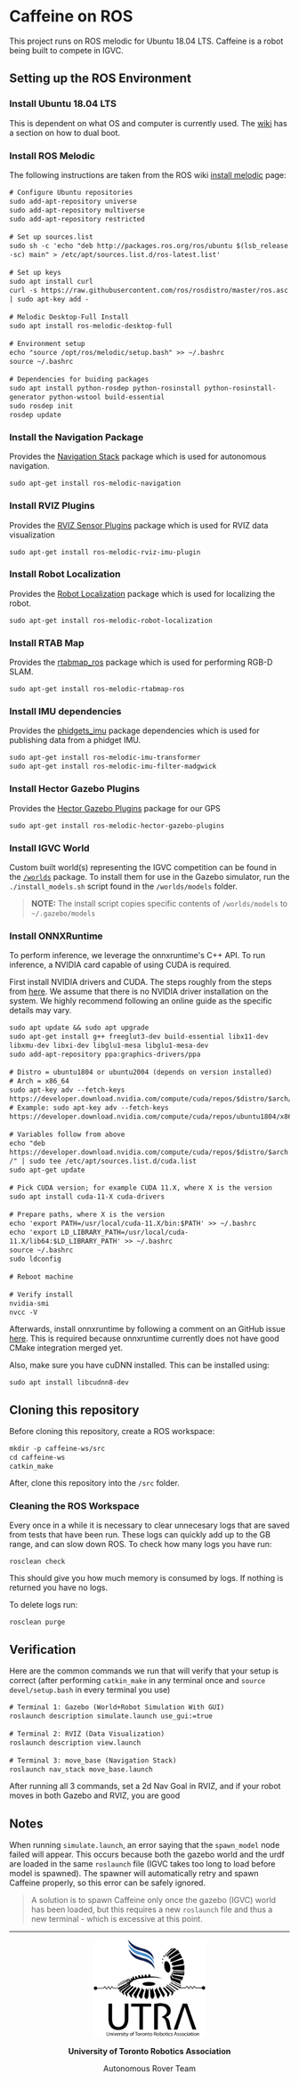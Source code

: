# Caffeine on ROS #

This project runs on ROS melodic for Ubuntu 18.04 LTS. Caffeine is a robot being built to compete in IGVC.

## Setting up the ROS Environment ##

### Install Ubuntu 18.04 LTS ###
This is dependent on what OS and computer is currently used. The [wiki](https://github.com/UTRA-ART/Caffeine/wiki) has a section on how to dual boot.

### Install ROS Melodic ###
The following instructions are taken from the ROS wiki [install melodic](http://wiki.ros.org/melodic/Installation/Ubuntu) page:
```
# Configure Ubuntu repositories
sudo add-apt-repository universe
sudo add-apt-repository multiverse
sudo add-apt-repository restricted

# Set up sources.list
sudo sh -c 'echo "deb http://packages.ros.org/ros/ubuntu $(lsb_release -sc) main" > /etc/apt/sources.list.d/ros-latest.list'

# Set up keys
sudo apt install curl
curl -s https://raw.githubusercontent.com/ros/rosdistro/master/ros.asc | sudo apt-key add -

# Melodic Desktop-Full Install
sudo apt install ros-melodic-desktop-full

# Environment setup
echo "source /opt/ros/melodic/setup.bash" >> ~/.bashrc
source ~/.bashrc

# Dependencies for buiding packages
sudo apt install python-rosdep python-rosinstall python-rosinstall-generator python-wstool build-essential
sudo rosdep init
rosdep update
```

### Install the Navigation Package ###
Provides the [Navigation Stack](http://wiki.ros.org/navigation) package which is used for autonomous navigation.
```
sudo apt-get install ros-melodic-navigation
```

### Install RVIZ Plugins ###
Provides the [RVIZ Sensor Plugins](http://wiki.ros.org/rviz_imu_plugin) package which is used for RVIZ data visualization
```
sudo apt-get install ros-melodic-rviz-imu-plugin
```

### Install Robot Localization ###
Provides the [Robot Localization](http://docs.ros.org/en/melodic/api/robot_localization/html/index.html) package which is used for localizing the robot.
```
sudo apt-get install ros-melodic-robot-localization
```

### Install RTAB Map ###
Provides the [rtabmap_ros](http://wiki.ros.org/rtabmap_ros) package which is used for performing RGB-D SLAM.
```
sudo apt-get install ros-melodic-rtabmap-ros
```

### Install IMU dependencies ###
Provides the [phidgets_imu](http://wiki.ros.org/phidgets_imu) package dependencies which is used for publishing data from a phidget IMU.
```
sudo apt-get install ros-melodic-imu-transformer
sudo apt-get install ros-melodic-imu-filter-madgwick
```

### Install Hector Gazebo Plugins ###
Provides the [Hector Gazebo Plugins](http://wiki.ros.org/hector_gazebo_plugins) package for our GPS
```
sudo apt-get install ros-melodic-hector-gazebo-plugins
```

### Install IGVC World ###
Custom built world(s) representing the IGVC competition can be found in the [`/worlds`](./worlds) package. To install them for use in the Gazebo simulator, run the `./install_models.sh` script found in the `/worlds/models` folder.
> **NOTE:** The install script copies specific contents of `/worlds/models` to `~/.gazebo/models`

### Install ONNXRuntime ###
To perform inference, we leverage the onnxruntime's C++ API. To run inference,
a NVIDIA card capable of using CUDA is required.

First install NVIDIA drivers and CUDA. The steps roughly from the steps from [here](https://gist.github.com/mcvarer/30041141c8fe70ea5fe13f839330bc5a). We assume that there is no NVIDIA driver installation on the system. We highly recommend following an online guide as the specific details may vary.
```
sudo apt update && sudo apt upgrade
sudo apt-get install g++ freeglut3-dev build-essential libx11-dev libxmu-dev libxi-dev libglu1-mesa libglu1-mesa-dev
sudo add-apt-repository ppa:graphics-drivers/ppa

# Distro = ubuntu1804 or ubuntu2004 (depends on version installed)
# Arch = x86_64
sudo apt-key adv --fetch-keys https://developer.download.nvidia.com/compute/cuda/repos/$distro/$arch/3bf863cc.pub
# Example: sudo apt-key adv --fetch-keys https://developer.download.nvidia.com/compute/cuda/repos/ubuntu1804/x86_64/3bf863cc.pub

# Variables follow from above
echo "deb https://developer.download.nvidia.com/compute/cuda/repos/$distro/$arch /" | sudo tee /etc/apt/sources.list.d/cuda.list
sudo apt-get update

# Pick CUDA version; for example CUDA 11.X, where X is the version
sudo apt install cuda-11-X cuda-drivers

# Prepare paths, where X is the version
echo 'export PATH=/usr/local/cuda-11.X/bin:$PATH' >> ~/.bashrc
echo 'export LD_LIBRARY_PATH=/usr/local/cuda-11.X/lib64:$LD_LIBRARY_PATH' >> ~/.bashrc
source ~/.bashrc
sudo ldconfig

# Reboot machine

# Verify install
nvidia-smi
nvcc -V
```


Afterwards, install onnxruntime by following a comment on an GitHub issue
[here](https://github.com/microsoft/onnxruntime/issues/3124#issuecomment-676239644).
This is required because onnxruntime currently does not have good CMake
integration merged yet.

Also, make sure you have cuDNN installed. This can be installed using:
```
sudo apt install libcudnn8-dev
```

## Cloning this repository ##
Before cloning this repository, create a ROS workspace:
```
mkdir -p caffeine-ws/src
cd caffeine-ws
catkin_make
```
After, clone this repository into the `/src` folder.

### Cleaning the ROS Workspace ###
Every once in a while it is necessary to clear unnecesary logs that are saved from tests that have been run. These logs can quickly add up to the GB range, and can slow down ROS. To check how many logs you have run:

```
rosclean check
```

This should give you how much memory is consumed by logs. If nothing is returned you have no logs.

To delete logs run:

```
rosclean purge
```

## Verification ##
Here are the common commands we run that will verify that your setup is correct (after performing ```catkin_make``` in any terminal once and ```source devel/setup.bash``` in every terminal you use)
```
# Terminal 1: Gazebo (World+Robot Simulation With GUI)
roslaunch description simulate.launch use_gui:=true

# Terminal 2: RVIZ (Data Visualization)
roslaunch description view.launch

# Terminal 3: move_base (Navigation Stack)
roslaunch nav_stack move_base.launch
```
After running all 3 commands, set a 2d Nav Goal in RVIZ, and if your robot moves in both Gazebo and RVIZ, you are good

## Notes ##

When running `simulate.launch`, an error saying that the `spawn_model` node failed will appear. This occurs because both the gazebo world and the urdf are loaded in the same `roslaunch` file (IGVC takes too long to load before model is spawned). The spawner will automatically retry and spawn Caffeine properly, so this error can be safely ignored.
> A solution is to spawn Caffeine only once the gazebo (IGVC) world has been loaded, but this requires a new `roslaunch` file and thus a new terminal - which is excessive at this point.

---
<p align="center">
<img src="https://raw.githubusercontent.com/UTRA-ART/SLAM/dev/docs/res/utra-logo.png" alt="UTRA logo" width="200"/>
</p>
<p align = "center"><b>University of Toronto Robotics Association</b></p>
<p align = "center">Autonomous Rover Team</p>
